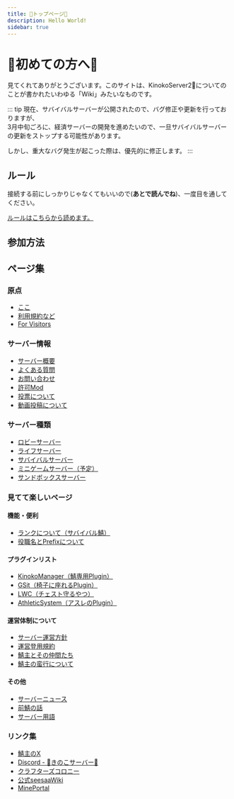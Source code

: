 ```yaml
---
title: 🍄トップページ🍄
description: Hello World!
sidebar: true
---
```


# 🍄初めての方へ🍄
見てくれてありがとうございます。このサイトは、KinokoServer2:mushroom:についてのことが書かれたいわゆる「Wiki」みたいなものです。

::: tip
現在、サバイバルサーバーが公開されたので、バグ修正や更新を行っておりますが、<br>3月中旬ごろに、経済サーバーの開発を進めたいので、一旦サバイバルサーバーの更新をストップする可能性があります。<br>

しかし、重大なバグ発生が起こった際は、優先的に修正します。
:::

## ルール
接続する前にしっかりじゃなくてもいいので(**あとで読んでね**)、一度目を通してください。

[ルールはこちらから読めます。](tos.md)

## 参加方法

## ページ集
### 原点
* [ここ](index.md)
* [利用規約など](tos.md)
* [For Visitors](visitors.md)

### サーバー情報
* [サーバー概要](info/infoserver.md)
* [よくある質問](info/qa.md)
* [お問い合わせ](info/contact.md)
* [許可Mod](info/mod.md)
* [投票について](info/vote.md)
* [動画投稿について](info/movie.md)

### サーバー種類
* [ロビーサーバー](server/lobby)
* [ライフサーバー](server/life)
* [サバイバルサーバー](server/survival/)
* [ミニゲームサーバー（予定）](server/minigame)
* [サンドボックスサーバー](server/sandbox)

### 見てて楽しいページ
#### 機能・便利
* [ランクについて（サバイバル鯖）](info/ranks)
* [役職名とPrefixについて](info/prefix)

#### プラグインリスト
* [KinokoManager（鯖専用Plugin）](plugin/manager)
* [GSit（椅子に座れるPlugin）](plugin/gsit)
* [LWC（チェスト守るやつ）](plugin/lwc)
* [AthleticSystem（アスレのPlugin）](plugin/as)

#### 運営体制について
* [サーバー運営方針](admin/adpolicy)
* [運営登用規約](admin/adpolicy_employ)
* [鯖主とその仲間たち](admin/)
* [鯖主の蛮行について](admin/ownerinfo.md)

#### その他
* [サーバーニュース](news/)
* [前鯖の話](other/server1.md)
* [サーバー用語](other/serverwords.md)

### リンク集
* [鯖主のX](https://x.com/kinoko1216)
* [Discord - 🍄きのこサーバー🍄](https://discord.gg/Rf5xP5JptK)
* [クラフターズコロニー](https://minecraft-mcworld.com/19072/)
* [公式seesaaWiki](https://seesaawiki.jp/kinokoserver2/)
* [MinePortal](https://mineportal.jp/servers/cm5j7f1hi0000iuiqxfe3t47j)

<!--
---
# https://vitepress.dev/reference/default-theme-home-page
layout: home

hero:
  name: "KinokoServer2"
  text: "Minecraft java and BE edition server"
  tagline: My great project tagline
  actions:
    - theme: brand
      text: Markdown Examples
      link: /markdown-examples
    - theme: alt
      text: API Examples
      link: /api-examples

features:
  - title: Feature A
    details: ここの強みは[遊んで学べる]所！
  - title: Feature B
    details: Lorem ipsum dolor sit amet, consectetur adipiscing elit
  - title: Feature C
    details: Lorem ipsum dolor sit amet, consectetur adipiscing elit
---
-->
